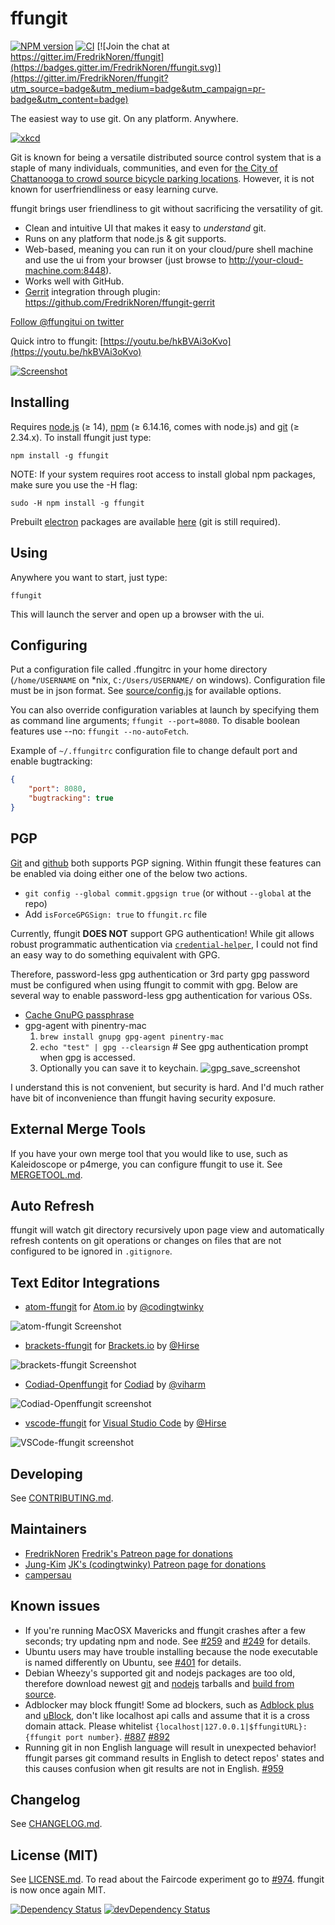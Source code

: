 ffungit
======
[![NPM version](https://badge.fury.io/js/ffungit.svg)](https://badge.fury.io/js/ffungit)
[![CI](https://github.com/FredrikNoren/ffungit/actions/workflows/ci.yml/badge.svg)](https://github.com/FredrikNoren/ffungit/actions/workflows/ci.yml)
[![Join the chat at https://gitter.im/FredrikNoren/ffungit](https://badges.gitter.im/FredrikNoren/ffungit.svg)](https://gitter.im/FredrikNoren/ffungit?utm_source=badge&utm_medium=badge&utm_campaign=pr-badge&utm_content=badge)

The easiest way to use git. On any platform. Anywhere.

[![xkcd](xkcd.png "If that doesn't fix it, git.txt contains the phone number of a friend of mine who understands git. Just wait through a few minutes of 'It's really pretty simple, just think of branches as...' and eventually you'll learn the commands that will fix everything.")](https://xkcd.com/1597/)

Git is known for being a versatile distributed source control system that is a staple of many individuals, communities, and even for [the City of Chattanooga to crowd source bicycle parking locations](https://github.com/cityofchattanooga/Bicycle-Parking).  However, it is not known for userfriendliness or easy learning curve.

ffungit brings user friendliness to git without sacrificing the versatility of git.

 * Clean and intuitive UI that makes it easy to _understand_ git.
 * Runs on any platform that node.js & git supports.
 * Web-based, meaning you can run it on your cloud/pure shell machine and use the ui from your browser (just browse to http://your-cloud-machine.com:8448).
 * Works well with GitHub.
 * [Gerrit](https://code.google.com/p/gerrit/) integration through plugin: https://github.com/FredrikNoren/ffungit-gerrit

[Follow @ffungitui on twitter](https://twitter.com/ffungitui)

Quick intro to ffungit: [https://youtu.be/hkBVAi3oKvo](https://youtu.be/hkBVAi3oKvo)

[![Screenshot](screenshot.png)](https://youtu.be/hkBVAi3oKvo)

Installing
----------
Requires [node.js](https://nodejs.org) (≥ 14), [npm](https://www.npmjs.com/) (≥ 6.14.16, comes with node.js) and [git](https://git-scm.com/) (≥ 2.34.x). To install ffungit just type:

	npm install -g ffungit

NOTE: If your system requires root access to install global npm packages, make sure you use the -H flag:

	sudo -H npm install -g ffungit

Prebuilt [electron](https://electronjs.org/) packages are available [here](https://github.com/FredrikNoren/ffungit/releases) (git is still required).

Using
-----
Anywhere you want to start, just type:

	ffungit

This will launch the server and open up a browser with the ui.

Configuring
-----------
Put a configuration file called .ffungitrc in your home directory (`/home/USERNAME` on \*nix, `C:/Users/USERNAME/` on windows). Configuration file must be in json format. See [source/config.js](source/config.js) for available options.

You can also override configuration variables at launch by specifying them as command line arguments; `ffungit --port=8080`. To disable boolean features use --no: `ffungit --no-autoFetch`.

Example of `~/.ffungitrc` configuration file to change default port and enable bugtracking:

```json
{
	"port": 8080,
	"bugtracking": true
}
```

PGP
---
[Git](https://git-scm.com/book/en/v2/Git-Tools-Signing-Your-Work) and [github](https://help.github.com/articles/signing-commits-using-gpg/) both supports PGP signing.  Within ffungit these features can be enabled via doing either one of the below two actions.

- `git config --global commit.gpgsign true` (or without `--global` at the repo)
- Add `isForceGPGSign: true` to `ffungit.rc` file

Currently, ffungit __DOES NOT__ support GPG authentication!  While git allows robust programmatic authentication via [`credential-helper`](https://help.github.com/articles/telling-git-about-your-gpg-key/), I could not find an easy way to do something equivalent with GPG.  

Therefore, password-less gpg authentication or 3rd party gpg password must be configured when using ffungit to commit with gpg.
Below are several way to enable password-less gpg authentication for various OSs.

- [Cache GnuPG passphrase](https://superuser.com/questions/624343/keep-gnupg-credentials-cached-for-entire-user-session)
- gpg-agent with pinentry-mac
  1. `brew install gnupg gpg-agent pinentry-mac`
  2. `echo "test" | gpg --clearsign` # See gpg authentication prompt when gpg is accessed.
  3. Optionally you can save it to keychain. ![gpg_save_screenshot](gpg_save_screenshot.png)

I understand this is not convenient, but security is hard. And I'd much rather have bit of inconvenience than ffungit having security exposure.


External Merge Tools
--------------------
If you have your own merge tool that you would like to use, such as Kaleidoscope or p4merge, you can configure ffungit to use it. See [MERGETOOL.md](MERGETOOL.md).

Auto Refresh
------------
ffungit will watch git directory recursively upon page view and automatically refresh contents on git operations or changes on files that are not configured to be ignored in `.gitignore`.

Text Editor Integrations
-------------------

* [atom-ffungit](https://github.com/codingtwinky/atom-ffungit) for [Atom.io](https://atom.io/) by [@codingtwinky](https://github.com/codingtwinky)

![atom-ffungit Screenshot](https://raw.githubusercontent.com/codingtwinky/atom-ffungit/master/screenshot.png)

* [brackets-ffungit](https://github.com/Hirse/brackets-ffungit) for [Brackets.io](http://brackets.io/) by [@Hirse](https://github.com/Hirse)

![brackets-ffungit Screenshot](https://raw.githubusercontent.com/Hirse/brackets-ffungit/master/images/viewer.png)

* [Codiad-Openffungit](https://github.com/viharm/Codiad-Openffungit) for [Codiad](http://codiad.com/) by [@viharm](https://github.com/viharm)

![Codiad-Openffungit screenshot](https://cloud.githubusercontent.com/assets/2663937/21566609/6d107410-ce9c-11e6-91e1-2d8a1607b718.png)

* [vscode-ffungit](https://marketplace.visualstudio.com/items?itemName=Hirse.vscode-ffungit) for [Visual Studio Code](https://code.visualstudio.com/) by [@Hirse](https://github.com/Hirse)

![VSCode-ffungit screenshot](https://raw.githubusercontent.com/hirse/vscode-ffungit/master/screenshots/ffungit.gif)


Developing
----------

See [CONTRIBUTING.md](CONTRIBUTING.md).

Maintainers
-----------

* [FredrikNoren](https://github.com/FredrikNoren) [Fredrik's Patreon page for donations](https://www.patreon.com/fredriknoren)
* [Jung-Kim](https://github.com/jung-kim) [JK's (codingtwinky) Patreon page for donations](https://www.patreon.com/jungkim)
* [campersau](https://github.com/campersau)

Known issues
------------

* If you're running MacOSX Mavericks and ffungit crashes after a few seconds; try updating npm and node. See [#259](https://github.com/FredrikNoren/ffungit/issues/259) and [#249](https://github.com/FredrikNoren/ffungit/issues/249) for details.
* Ubuntu users may have trouble installing because the node executable is named differently on Ubuntu, see [#401](https://github.com/FredrikNoren/ffungit/issues/401) for details.
* Debian Wheezy's supported git and nodejs packages are too old, therefore download newest [git](https://github.com/git/git/releases) and [nodejs](https://nodejs.org/download/) tarballs and [build from source](https://www.control-escape.com/linux/lx-swinstall-tar.html).
* Adblocker may block ffungit! Some ad blockers, such as [Adblock plus](https://adblockplus.org) and [uBlock](https://www.ublock.org/), don't like localhost api calls and assume that it is a cross domain attack.  Please whitelist `{localhost|127.0.0.1|$ffungitURL}:{ffungit port number}`. [#887](https://github.com/FredrikNoren/ffungit/issues/887) [#892](https://github.com/FredrikNoren/ffungit/issues/892)
* Running git in non English language will result in unexpected behavior!  ffungit parses git command results in English to detect repos' states and this causes confusion when git results are not in English. [#959](https://github.com/FredrikNoren/ffungit/issues/959)

Changelog
---------
See [CHANGELOG.md](CHANGELOG.md).

License (MIT)
-------------
See [LICENSE.md](LICENSE.md). To read about the Faircode experiment go to [#974](https://github.com/FredrikNoren/ffungit/issues/974). ffungit is now once again MIT.

[![Dependency Status](https://david-dm.org/FredrikNoren/ffungit.svg)](https://david-dm.org/FredrikNoren/ffungit)
[![devDependency Status](https://david-dm.org/FredrikNoren/ffungit/dev-status.svg)](https://david-dm.org/FredrikNoren/ffungit#info=devDependencies)
